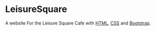 # LeisureSquare
A website For the Leisure Square Cafe with [HTML](https://www.w3schools.com/html/), [CSS](https://www.css3.com/) and [Bootstrap](https://getbootstrap.com/).
